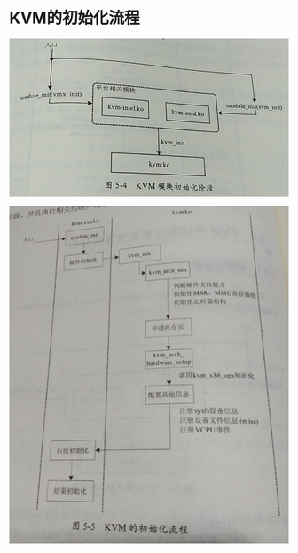 # KVM的初始化流程



![1534163174858.png](image/1534163174858.png)



![1534163063355.png](image/1534163063355.png)
